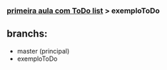 ### [primeira aula com ToDo list](https://www.youtube.com/watch?v=69e1MoUWE1g) > exemploToDo

## branchs:
- master (principal)
- exemploToDo